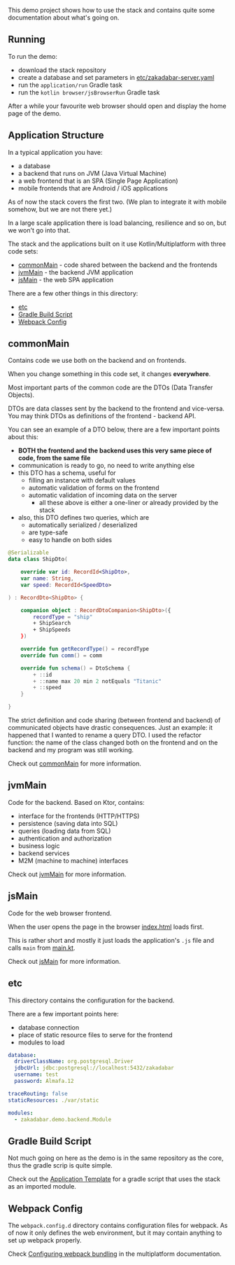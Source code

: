 This demo project shows how to use the stack and contains quite some documentation about what's going on.

## Running

To run the demo:

* download the stack repository
* create a database and set parameters in [etc/zakadabar-server.yaml](./etc/zakadabar-server.yaml)
* run the `application/run` Gradle task
* run the `kotlin browser/jsBrowserRun` Gradle task

After a while your favourite web browser should open and display the home page of the demo.

## Application Structure

In a typical application you have:

* a database
* a backend that runs on JVM (Java Virtual Machine)
* a web frontend that is an SPA (Single Page Application)
* mobile frontends that are Android / iOS applications

As of now the stack covers the first two. (We plan to integrate it with mobile somehow, but we are not there yet.)

In a large scale application there is load balancing, resilience and so on, but we won't go into that.

The stack and the applications built on it use Kotlin/Multiplatform with three code sets:

* [commonMain](#commonMain) - code shared between the backend and the frontends
* [jvmMain](#jvmMain) - the backend JVM application
* [jsMain](#jsMain) - the web SPA application

There are a few other things in this directory:

* [etc](#etc)
* [Gradle Build Script](#Gradle-Build-Script)
* [Webpack Config](#Webpack-Config)

## commonMain

Contains code we use both on the backend and on frontends.

When you change something in this code set, it changes **everywhere**.

Most important parts of the common code are the DTOs (Data Transfer Objects).

DTOs are data classes sent by the backend to the frontend and vice-versa. You may think DTOs as definitions of the frontend - backend API.

You can see an example of a DTO below, there are a few important points about this:

* **BOTH the frontend and the backend uses this very same piece of code, from the same file**
* communication is ready to go, no need to write anything else
* this DTO has a schema, useful for
  * filling an instance with default values
  * automatic validation of forms on the frontend
  * automatic validation of incoming data on the server
    * all these above is either a one-liner or already provided by the stack
* also, this DTO defines two queries, which are
    * automatically serialized / deserialized
    * are type-safe
    * easy to handle on both sides

```kotlin
@Serializable
data class ShipDto(

    override var id: RecordId<ShipDto>,
    var name: String,
    var speed: RecordId<SpeedDto>

) : RecordDto<ShipDto> {

    companion object : RecordDtoCompanion<ShipDto>({
        recordType = "ship"
        + ShipSearch
        + ShipSpeeds
    })

    override fun getRecordType() = recordType
    override fun comm() = comm

    override fun schema() = DtoSchema {
        + ::id
        + ::name max 20 min 2 notEquals "Titanic"
        + ::speed
    }

}
```

The strict definition and code sharing (between frontend and backend) of communicated objects have drastic consequences. Just an example: it happened that I wanted to rename a query DTO. I used the
refactor function: the name of the class changed both on the frontend and on the backend and my program was still working.

Check out [commonMain](./src/commonMain/kotlin/zakadabar/demo/data/README.md) for more information.

## jvmMain

Code for the backend. Based on Ktor, contains:

* interface for the frontends (HTTP/HTTPS)
* persistence (saving data into SQL)
* queries (loading data from SQL)
* authentication and authorization
* business logic
* backend services
* M2M (machine to machine) interfaces

Check out [jvmMain](./src/jvmMain) for more information.

## jsMain

Code for the web browser frontend.

When the user opens the page in the browser [index.html](./src/jsMain/resources/index.html) loads first.

This is rather short and mostly it just loads the application's `.js` file and calls `main` from [main.kt](./src/jsMain/kotlin/main.kt).

Check out [jsMain](./src/jsMain) for more information.

## etc

This directory contains the configuration for the backend.

There are a few important points here:

* database connection
* place of static resource files to serve for the frontend
* modules to load

```yaml
database:
  driverClassName: org.postgresql.Driver
  jdbcUrl: jdbc:postgresql://localhost:5432/zakadabar
  username: test
  password: Almafa.12

traceRouting: false
staticResources: ./var/static

modules:
  - zakadabar.demo.backend.Module
```

## Gradle Build Script

Not much going on here as the demo is in the same repository as the core, thus the gradle scrip is quite simple.

Check out the [Application Template](https://github.com/spxbhuhb/zakadabar-application-template) for a gradle script that uses the stack as an imported module.

## Webpack Config

The `webpack.config.d` directory contains configuration files for webpack. As of now it only defines the web environment, but it may contain anything to set up webpack properly.

Check [Configuring webpack bundling](https://kotlinlang.org/docs/reference/js-project-setup.html#configuring-webpack-bundling)
in the multiplatform documentation.